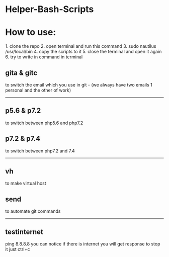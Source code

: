 # Helper-Bash-Scripts

<h1>How to use: </h1>
1. clone the repo
2. open terminal and run this command
3. sudo nautilus /usr/local/bin
4. copy the scripts to it 
5. close the terminal and open it again 
6. try to write in command in terminal
<h2> gita & gitc</h2>
to switch the email which you use in git - (we always have two emails 1 personal and the other of work)
<hr>
<h2>p5.6 & p7.2</h2>
to switch between php5.6 and php7.2
<h2>p7.2 & p7.4</h2>
to switch between php7.2 and 7.4
<hr>
<h2>vh</h2>
to make virtual host
<h2>send</h2>
to automate git commands
<hr>
<h2>testinternet</h2>
ping 8.8.8.8 you can notice if there is internet you will get response to stop it just ctrl+c
